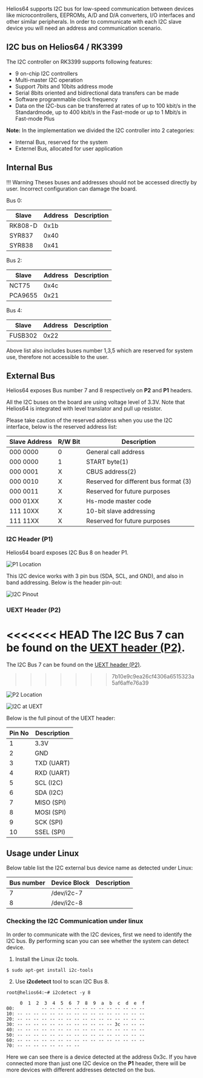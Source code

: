 Helios64 supports I2C bus for low-speed communication between devices like microcontrollers, EEPROMs, A/D and D/A converters, I/O interfaces and other similar peripherals. In order to communicate with each I2C slave device you will need an address and communication scenario.

## I2C bus on Helios64 / RK3399

The I2C controller on RK3399 supports following features:

- 9 on-chip I2C controllers
- Multi-master I2C operation
- Support 7bits and 10bits address mode
- Serial 8bits oriented and bidirectional data transfers can be made
- Software programmable clock frequency
- Data on the I2C-bus can be transferred at rates of up to 100 kbit/s in the Standardmode, up to 400 kbit/s in the Fast-mode or up to 1 Mbit/s in Fast-mode Plus


**Note:** In the implementation we divided the I2C controller into 2 categories:

* Internal Bus, reserved for the system
* Externel Bus, allocated for user application

## Internal Bus

!!! Warning
    Theses buses and addresses should not be accessed directly by user. Incorrect configuration can damage the board.

Bus 0:

Slave   | Address  | Description|
------- | ------   |------      |
RK808-D | 0x1b     |            |
SYR837  | 0x40     |            |
SYR838  | 0x41     |            |

Bus 2:

Slave   | Address  | Description|
------- | ------   |------      |
NCT75   | 0x4c     |            |
PCA9655 | 0x21     |            |

Bus 4:

Slave   | Address  | Description|
------- | ------   |------      |
FUSB302 | 0x22     |            |

Above list also includes buses number 1,3,5 which are reserved for system use, therefore not accessible to the user.

## External Bus

Helios64 exposes Bus number 7 and 8 respectively on **P2** and **P1** headers.

All the I2C buses on the board are using voltage level of 3.3V. Note that Helios64 is integrated with level translator and pull up resistor.

Please take caution of the reserved address when you use the I2C interface, below is the reserved address list:

Slave Address |	R/W Bit |	Description
--------------|---------|-------------------
000 0000 |	0  |	General call address
000 0000 |	1  |	START byte(1)
000 0001 |	X  |	CBUS address(2)
000 0010 |	X  |	Reserved for different bus format (3)
000 0011 |	X  |	Reserved for future purposes
000 01XX |	X  |	Hs-mode master code
111 10XX |	X  |	10-bit slave addressing
111 11XX |	X  |	Reserved for future purposes

### I2C Header (P1)

Helios64 board exposes I2C Bus 8 on header P1.

![P1 Location](/helios64/img/i2c/i2c.jpg)

This I2C device works with 3 pin bus (SDA, SCL, and GND), and also in band addressing. Below is the header pin-out:

![I2C Pinout](/helios64/img/i2c/i2c_pinout.jpg)

### UEXT Header (P2)

<<<<<<< HEAD
The I2C Bus 7 can be found on the [UEXT header (P2)](/helios64/uext).
=======
The I2C Bus 7 can be found on the [UEXT header (P2)](/helios64/uext/).
>>>>>>> 7b10e9c9ea26cf4306a6515323a5af6affe76a39

![P2 Location](/helios64/img/i2c/uext.jpg)

![I2C at UEXT](/helios64/img/i2c/uext_pinout.jpg)

Below is the full pinout of the UEXT header:

Pin No  | Description
--------|-------------
1|3.3V
2|GND
3|TXD (UART)
4|RXD (UART)
5|SCL (I2C)
6|SDA (I2C)
7|MISO (SPI)
8|MOSI (SPI)
9|SCK (SPI)
10|SSEL (SPI)

## Usage under Linux

Below table list the I2C external bus device name as detected under Linux:

Bus number | Device Block | Description  |
-----------|--------------|--------------|
 7         | /dev/i2c-7   |              |
 8         | /dev/i2c-8   |              |

### Checking the I2C Communication under linux

In order to communicate with the I2C devices, first we need to identify the I2C bus. By performing scan you can see whether the system can detect device.

1. Install the Linux i2c tools.

```
$ sudo apt-get install i2c-tools
```

2. Use **i2cdetect** tool to scan I2C Bus 8.

```
root@helios64:~# i2cdetect -y 8

     0  1  2  3  4  5  6  7  8  9  a  b  c  d  e  f
00:          -- -- -- -- -- -- -- -- -- -- -- -- --
10: -- -- -- -- -- -- -- -- -- -- -- -- -- -- -- --
20: -- -- -- -- -- -- -- -- -- -- -- -- -- -- -- --
30: -- -- -- -- -- -- -- -- -- -- -- -- 3c -- -- --
40: -- -- -- -- -- -- -- -- -- -- -- -- -- -- -- --
50: -- -- -- -- -- -- -- -- -- -- -- -- -- -- -- --
60: -- -- -- -- -- -- -- -- -- -- -- -- -- -- -- --
70: -- -- -- -- -- -- -- --   
```

Here we can see there is a device detected at the address 0x3c. If you have connected more than just one I2C device on the **P1** header, there will be more devices with different addresses detected on the bus.
